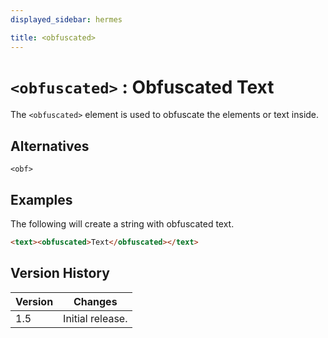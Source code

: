 ```yaml
---
displayed_sidebar: hermes

title: <obfuscated>
---
```


# `<obfuscated>` : Obfuscated Text

The `<obfuscated>` element is used to obfuscate the elements or text inside.

## Alternatives

`<obf>`

## Examples

The following will create a string with obfuscated text.

```html
<text><obfuscated>Text</obfuscated></text>
```

## Version History

| Version | Changes |
|---------| ------- |
| 1.5     | Initial release. |